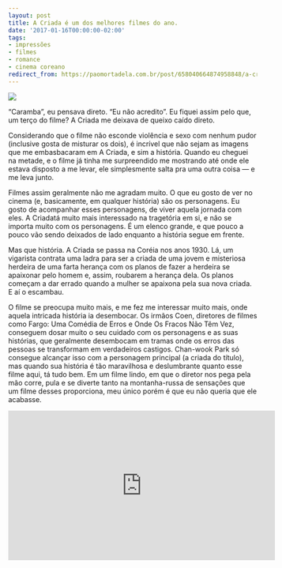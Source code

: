 ```yaml
---
layout: post
title: A Criada é um dos melhores filmes do ano.
date: '2017-01-16T00:00:00-02:00'
tags:
- impressões
- filmes
- romance
- cinema coreano
redirect_from: https://paomortadela.com.br/post/658040664874958848/a-criada-%C3%A9-um-dos-melhores-filmes-do-ano
---
```

![](https://64.media.tumblr.com/3fe17a25d194445f0b4067d7a8d3f9ba/48453eb1d2118f89-e8/s540x810/a4f2662824976b4566f24e1d483671ca3c22528f.jpg)

“Caramba”, eu pensava direto. “Eu não acredito”. Eu fiquei assim pelo que, um terço do filme? A Criada me deixava de queixo caído direto.

Considerando que o filme não esconde violência e sexo com nenhum pudor (inclusive gosta de misturar os dois), é incrível que não sejam as imagens que me embasbacaram em A Criada, e sim a história. Quando eu cheguei na metade, e o filme já tinha me surpreendido me mostrando até onde ele estava disposto a me levar, ele simplesmente salta pra uma outra coisa — e me leva junto.

Filmes assim geralmente não me agradam muito. O que eu gosto de ver no cinema (e, basicamente, em qualquer história) são os personagens. Eu gosto de acompanhar esses personagens, de viver aquela jornada com eles. A Criadatá muito mais interessado na tragetória em si, e não se importa muito com os personagens. É um elenco grande, e que pouco a pouco vão sendo deixados de lado enquanto a história segue em frente.

Mas que história. A Criada se passa na Coréia nos anos 1930. Lá, um vigarista contrata uma ladra para ser a criada de uma jovem e misteriosa herdeira de uma farta herança com os planos de fazer a herdeira se apaixonar pelo homem e, assim, roubarem a herança dela. Os planos começam a dar errado quando a mulher se apaixona pela sua nova criada. E aí o escambau.

O filme se preocupa muito mais, e me fez me interessar muito mais, onde aquela intricada história ia desembocar. Os irmãos Coen, diretores de filmes como Fargo: Uma Comédia de Erros e Onde Os Fracos Não Têm Vez, conseguem dosar muito o seu cuidado com os personagens e as suas histórias, que geralmente desembocam em tramas onde os erros das pessoas se transformam em verdadeiros castigos. Chan-wook Park só consegue alcançar isso com a personagem principal (a criada do título), mas quando sua história é tão maravilhosa e deslumbrante quanto esse filme aqui, tá tudo bem. Em um filme lindo, em que o diretor nos pega pela mão corre, pula e se diverte tanto na montanha-russa de sensações que um filme desses proporciona, meu único porém é que eu não queria que ele acabasse.

<iframe width="540" height="303" id="youtube_iframe" src="https://www.youtube.com/embed/PexFjAVFEhQ?feature=oembed&amp;enablejsapi=1&amp;origin=https://safe.txmblr.com&amp;wmode=opaque" frameborder="0" allow="accelerometer; autoplay; clipboard-write; encrypted-media; gyroscope; picture-in-picture" allowfullscreen=""></iframe>
